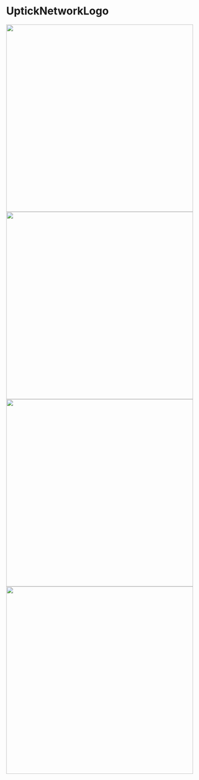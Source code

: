 # UptickNetworkLogo
 
 



<img src="https://github.com/UptickNetwork/press-kit/blob/main/UptickNetworkLogo/Uptick_Network_logo2.png" width="500px">
<img src="https://github.com/UptickNetwork/press-kit/blob/main/UptickNetworkLogo/Uptick_Network_logo3.png" width="500px">
<img src="https://github.com/UptickNetwork/press-kit/blob/main/UptickNetworkLogo/Uptick_Network_logo4.png" width="500px">
<img src="https://github.com/UptickNetwork/press-kit/blob/main/UptickNetworkLogo/Uptick_Network_logo5.png" width="500px">